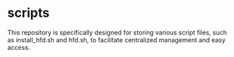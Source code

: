 # scripts
This repository is specifically designed for storing various script files, such as install_hfd.sh and hfd.sh, to facilitate centralized management and easy access.
